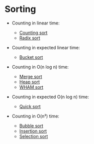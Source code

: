 # Sorting

* Counting in linear time:
  * [Counting sort](https://github.com/pl3onasm/Algorithms-and-data-structures/tree/main/algorithms/sorting/counting-sort)
  * [Radix sort](https://github.com/pl3onasm/Algorithms-and-data-structures/tree/main/algorithms/sorting/radix-sort)

* Counting in expected linear time:
  * [Bucket sort](https://github.com/pl3onasm/Algorithms-and-data-structures/tree/main/algorithms/sorting/bucket-sort)

* Counting in O(n log n) time:
  * [Merge sort](https://github.com/pl3onasm/Algorithms-and-data-structures/tree/main/algorithms/sorting/merge-sort)
  * [Heap sort](https://github.com/pl3onasm/Algorithms-and-data-structures/tree/main/algorithms/sorting/heap-sort)
  * [WHAM sort](https://github.com/pl3onasm/Algorithms-and-data-structures/tree/main/algorithms/sorting/wham-sort)

* Counting in expected O(n log n) time:
  * [Quick sort](https://github.com/pl3onasm/Algorithms-and-data-structures/tree/main/algorithms/sorting/quick-sort)

* Counting in O(n²) time:  
  * [Bubble sort](https://github.com/pl3onasm/Algorithms-and-data-structures/tree/main/algorithms/sorting/bubble-sort)
  * [Insertion sort](https://github.com/pl3onasm/Algorithms-and-data-structures/tree/main/algorithms/sorting/insertion-sort)
  * [Selection sort](https://github.com/pl3onasm/Algorithms-and-data-structures/tree/main/algorithms/sorting/selection-sort)
